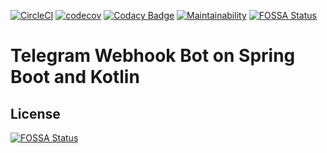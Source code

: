 [![CircleCI](https://circleci.com/gh/kortov/spring-boot-telegram-bot.svg?style=svg)](https://circleci.com/gh/kortov/spring-boot-telegram-bot)
[![codecov](https://codecov.io/gh/kortov/spring-boot-telegram-bot/branch/master/graph/badge.svg)](https://codecov.io/gh/kortov/spring-boot-telegram-bot)
[![Codacy Badge](https://api.codacy.com/project/badge/Grade/d6163e23d6704fa8bee0034ea45f1355)](https://www.codacy.com/manual/kortov/spring-boot-telegram-bot?utm_source=github.com&amp;utm_medium=referral&amp;utm_content=kortov/spring-boot-telegram-bot&amp;utm_campaign=Badge_Grade)
[![Maintainability](https://api.codeclimate.com/v1/badges/437ecb00bba89dd1f3b3/maintainability)](https://codeclimate.com/github/kortov/spring-boot-telegram-bot/maintainability)
[![FOSSA Status](https://app.fossa.io/api/projects/git%2Bgithub.com%2Fkortov%2Fspring-boot-telegram-bot.svg?type=shield)](https://app.fossa.io/projects/git%2Bgithub.com%2Fkortov%2Fspring-boot-telegram-bot?ref=badge_shield)

# Telegram Webhook Bot on Spring Boot and Kotlin


## License
[![FOSSA Status](https://app.fossa.io/api/projects/git%2Bgithub.com%2Fkortov%2Fspring-boot-telegram-bot.svg?type=large)](https://app.fossa.io/projects/git%2Bgithub.com%2Fkortov%2Fspring-boot-telegram-bot?ref=badge_large)
